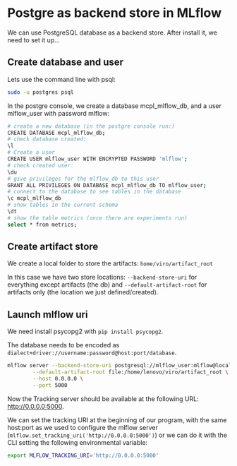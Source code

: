 # Postgre as backend store in MLflow

We can use PostgreSQL database as a backend store. After install it, we need to set it up...

## Create database and user
Lets use the command line with psql:
```bash
sudo -u postgres psql
```
In the postgre console, we create a database mcpl_mlflow_db, and a user mlflow_user with password mlflow:

```bash
# create a new database (in the postgre console run:)
CREATE DATABASE mcpl_mlflow_db;
# check database created: 
\l
# Create a user
CREATE USER mlflow_user WITH ENCRYPTED PASSWORD 'mlflow';
# check created user: 
\du
# give privileges for the mlflow_db to this user
GRANT ALL PRIVILEGES ON DATABASE mcpl_mlflow_db TO mlflow_user;
# connect to the database to see tables in the database
\c mcpl_mlflow_db
# show tables in the current schema
\dt
# show the table metrics (once there are experiments run)
select * from metrics;
```

## Create artifact store

We create a local folder to store the artifacts: `home/viro/artifact_root`

In this case we have two store locations: `--backend-store-uri` for everything except artifacts (the db) and `--default-artifact-root` for artifacts only (the location we just defined/created). 

## Launch mlflow uri

We need install psycopg2 with `pip install psycopg2`.

The database needs to be encoded as `dialect+driver://username:password@host:port/database`.

```bash
mlflow server --backend-store-uri postgresql://mlflow_user:mlflow@localhost/mcpl_mlflow_db \
        --default-artifact-root file:/home/lenovo/viro/artifact_root \
        --host 0.0.0.0 \
        --port 5000 
```

Now the Tracking server should be available at the following URL: http://0.0.0.0:5000.

We can set the tracking URI at the beginning of our program, with the same host:port as we used to configure the mlflow server (`mlflow.set_tracking_uri('http://0.0.0.0:5000')`) or we can do it with the CLI setting the following environmental variable:

```bash
export MLFLOW_TRACKING_URI='http://0.0.0.0:5000'
```


